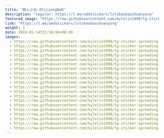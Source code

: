 ```yaml
---
title: "甜心小丸 @lvjiangQwQ"
description: "regular: https://t.me/addstickers/lvlvbaobaozhuanyong"
featured_image: "https://raw.githubusercontent.com/kylelin1998/tg-sticker-spreading-worldwide-images/main/img/6e826702-f70e-4115-ac53-769443b30f4a.jpg"
link: "https://t.me/addstickers/lvlvbaobaozhuanyong"
weight: 3
date: 2024-01-14T23:50:04+08:00
images:
  - https://raw.githubusercontent.com/kylelin1998/tg-sticker-spreading-worldwide-images/main/img/6e826702-f70e-4115-ac53-769443b30f4a.jpg
  - https://raw.githubusercontent.com/kylelin1998/tg-sticker-spreading-worldwide-images/main/img/eef0567a-8ba5-42e1-9a82-5a09ad0e82a0.jpg
  - https://raw.githubusercontent.com/kylelin1998/tg-sticker-spreading-worldwide-images/main/img/1ad37df3-1d17-49ba-a117-6a388f9bdbbd.jpg
  - https://raw.githubusercontent.com/kylelin1998/tg-sticker-spreading-worldwide-images/main/img/f5fa170a-126e-49d5-9735-cfea976b8ab5.jpg
  - https://raw.githubusercontent.com/kylelin1998/tg-sticker-spreading-worldwide-images/main/img/630260ee-82c5-4248-84dd-377b333656d4.jpg
  - https://raw.githubusercontent.com/kylelin1998/tg-sticker-spreading-worldwide-images/main/img/edc6b3ba-8db6-4d13-aa08-70037c39c27e.jpg
  - https://raw.githubusercontent.com/kylelin1998/tg-sticker-spreading-worldwide-images/main/img/a5a72e1a-52ee-40bf-b36d-75f080e7d143.jpg
  - https://raw.githubusercontent.com/kylelin1998/tg-sticker-spreading-worldwide-images/main/img/47e7c36c-fcf8-4a38-92ea-4069fc4fd558.jpg
  - https://raw.githubusercontent.com/kylelin1998/tg-sticker-spreading-worldwide-images/main/img/2915b8b1-f870-4616-b0c1-4b7e2c664549.jpg
  - https://raw.githubusercontent.com/kylelin1998/tg-sticker-spreading-worldwide-images/main/img/ecc6668d-23c3-49f1-bdbe-2b5d5c089a8c.jpg
  - https://raw.githubusercontent.com/kylelin1998/tg-sticker-spreading-worldwide-images/main/img/b08292e2-3826-4622-8b13-bd3f6a6ee89a.jpg
  - https://raw.githubusercontent.com/kylelin1998/tg-sticker-spreading-worldwide-images/main/img/9d0b4112-4008-44bd-ab29-4171ee43eae0.jpg
  - https://raw.githubusercontent.com/kylelin1998/tg-sticker-spreading-worldwide-images/main/img/c5b53256-5bf8-4b75-8d3c-abb1d4cf6ae6.jpg
  - https://raw.githubusercontent.com/kylelin1998/tg-sticker-spreading-worldwide-images/main/img/f50d33a8-045b-41a6-9cad-b1816a24a37e.jpg
  - https://raw.githubusercontent.com/kylelin1998/tg-sticker-spreading-worldwide-images/main/img/3c3bc95f-fc00-477e-940f-286071da4ba4.jpg
  - https://raw.githubusercontent.com/kylelin1998/tg-sticker-spreading-worldwide-images/main/img/e9f5c335-caf4-4934-934d-dc733cf91a91.jpg
  - https://raw.githubusercontent.com/kylelin1998/tg-sticker-spreading-worldwide-images/main/img/84e260e2-62f5-43c0-ad6f-2993f85504ce.jpg
  - https://raw.githubusercontent.com/kylelin1998/tg-sticker-spreading-worldwide-images/main/img/ed1d5583-0092-42a4-9be2-ed13875af391.jpg
  - https://raw.githubusercontent.com/kylelin1998/tg-sticker-spreading-worldwide-images/main/img/d66b8a1c-47ef-49c4-b0c2-dfdafe99fe6b.jpg
  - https://raw.githubusercontent.com/kylelin1998/tg-sticker-spreading-worldwide-images/main/img/77b02f15-1982-45f7-83f8-41c164bfd2c3.jpg
---
```

